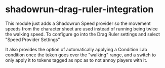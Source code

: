 # shadowrun-drag-ruler-integration
This module just adds a Shadowrun Speed provider so the movement speeds from the character sheet are used instead of running being twice the walking speed.
To configure go into the Drag Ruler settings and select "Speed Provider Settings"

It also provides the option of automatically applying a Condition Lab condition once the token goes over the "walking" range, and a switch to only apply it to tokens tagged as npc as to not annoy players with it.
